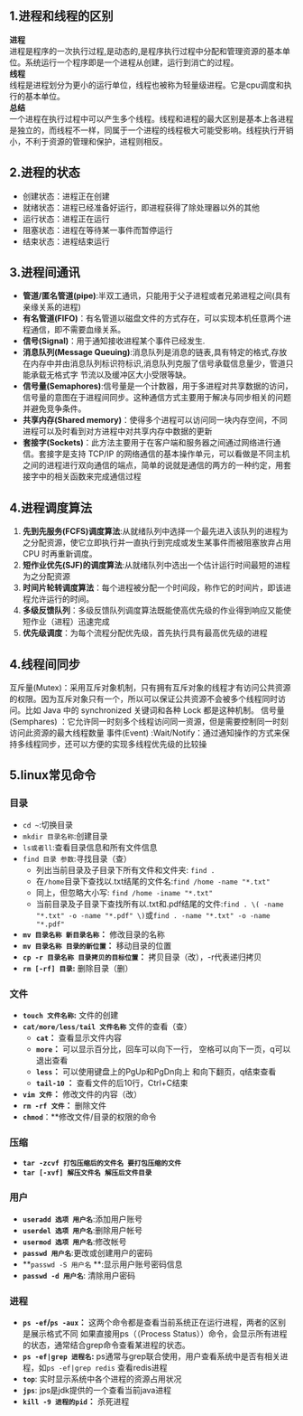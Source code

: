 ## 1.进程和线程的区别
**进程**  
进程是程序的一次执行过程,是动态的,是程序执行过程中分配和管理资源的基本单位。系统运行一个程序即是一个进程从创建，运行到消亡的过程。  
**线程**  
线程是进程划分为更小的运行单位，线程也被称为轻量级进程。它是cpu调度和执行的基本单位。  
**总结**  
一个进程在执行过程中可以产生多个线程。线程和进程的最大区别是基本上各进程是独立的，而线程不一样，同属于一个进程的线程极大可能受影响。线程执行开销小，不利于资源的管理和保护，进程则相反。
## 2.进程的状态  
- 创建状态：进程正在创建  
- 就绪状态：进程已经准备好运行，即进程获得了除处理器以外的其他  
- 运行状态：进程正在运行    
- 阻塞状态：进程在等待某一事件而暂停运行    
- 结束状态：进程结束运行
## 3.进程间通讯  
- **管道/匿名管道(pipe)**:半双工通讯，只能用于父子进程或者兄弟进程之间(具有亲缘关系的进程)  
- **有名管道(FIFO)**：有名管道以磁盘文件的方式存在，可以实现本机任意两个进程通信，即不需要血缘关系。  
- **信号(Signal)**：用于通知接收进程某个事件已经发生.  
- **消息队列(Message Queuing)**:消息队列是消息的链表,具有特定的格式,存放在内存中并由消息队列标识符标识,消息队列克服了信号承载信息量少，管道只能承载无格式字 节流以及缓冲区大小受限等缺。
- **信号量(Semaphores)**:信号量是一个计数器，用于多进程对共享数据的访问，信号量的意图在于进程间同步。这种通信方式主要用于解决与同步相关的问题并避免竞争条件。  
- **共享内存(Shared memory)**：使得多个进程可以访问同一块内存空间，不同进程可以及时看到对方进程中对共享内存中数据的更新  
- **套接字(Sockets)**：此方法主要用于在客户端和服务器之间通过网络进行通信。套接字是支持 TCP/IP 的网络通信的基本操作单元，可以看做是不同主机之间的进程进行双向通信的端点，简单的说就是通信的两方的一种约定，用套接字中的相关函数来完成通信过程
## 4.进程调度算法  
1. **先到先服务(FCFS)调度算法**:从就绪队列中选择一个最先进入该队列的进程为之分配资源，使它立即执行并一直执行到完成或发生某事件而被阻塞放弃占用 CPU 时再重新调度。  
2. **短作业优先(SJF)的调度算法**:从就绪队列中选出一个估计运行时间最短的进程为之分配资源  
3. **时间片轮转调度算法**：每个进程被分配一个时间段，称作它的时间片，即该进程允许运行的时间。  
4. **多级反馈队列**：多级反馈队列调度算法既能使高优先级的作业得到响应又能使短作业（进程）迅速完成  
5. **优先级调度**：为每个流程分配优先级，首先执行具有最高优先级的进程
## 4.线程间同步  
互斥量(Mutex)：采用互斥对象机制，只有拥有互斥对象的线程才有访问公共资源的权限。因为互斥对象只有一个，所以可以保证公共资源不会被多个线程同时访问。比如 Java 中的 synchronized 关键词和各种 Lock 都是这种机制。
信号量(Semphares) ：它允许同一时刻多个线程访问同一资源，但是需要控制同一时刻访问此资源的最大线程数量
事件(Event) :Wait/Notify：通过通知操作的方式来保持多线程同步，还可以方便的实现多线程优先级的比较操
## 5.linux常见命令  
### 目录
- ```cd ~```:切换目录
- ```mkdir 目录名称```:创建目录
- ```ls或者ll```:查看目录信息和所有文件信息  
- ```find 目录 参数```:寻找目录（查）  
    - 列出当前目录及子目录下所有文件和文件夹: `find .`
    - 在`/home`目录下查找以.txt结尾的文件名:`find /home -name "*.txt"`
    - 同上，但忽略大小写: `find /home -iname "*.txt"`
    - 当前目录及子目录下查找所有以.txt和.pdf结尾的文件:`find . \( -name "*.txt" -o -name "*.pdf" \)`或`find . -name "*.txt" -o -name "*.pdf" ` 
-  **`mv 目录名称 新目录名称`：** 修改目录的名称  
-  **`mv 目录名称 目录的新位置`：**  移动目录的位置  
-  **`cp -r 目录名称 目录拷贝的目标位置`：** 拷贝目录（改），-r代表递归拷贝 
-  **`rm [-rf] 目录`:** 删除目录（删）
### 文件  
-  **`touch 文件名称`:**  文件的创建  
-  **`cat/more/less/tail 文件名称`** 文件的查看（查）
    - **`cat`：** 查看显示文件内容
    - **`more`：** 可以显示百分比，回车可以向下一行， 空格可以向下一页，q可以退出查看
    - **`less`：** 可以使用键盘上的PgUp和PgDn向上 和向下翻页，q结束查看
    - **`tail-10` ：** 查看文件的后10行，Ctrl+C结束
- **`vim 文件`：**  修改文件的内容（改）  
- **`rm -rf 文件`：** 删除文件  
- **`chmod`**：**修改文件/目录的权限的命令
### 压缩
- **`tar -zcvf 打包压缩后的文件名 要打包压缩的文件`**  
- **`tar [-xvf] 解压文件名 解压后文件目录`**
### 用户  
- **`useradd 选项 用户名`**:添加用户账号
- **`userdel 选项 用户名`**:删除用户帐号
- **`usermod 选项 用户名`**:修改帐号
- **`passwd 用户名`**:更改或创建用户的密码
- **`passwd -S 用户名` **:显示用户账号密码信息
- **`passwd -d 用户名`**:  清除用户密码
### 进程
- **`ps -ef`/`ps -aux`：** 这两个命令都是查看当前系统正在运行进程，两者的区别是展示格式不同
  如果直接用ps（（Process Status））命令，会显示所有进程的状态，通常结合grep命令查看某进程的状态。
- **`ps -ef|grep 进程名`:** ps通常与grep联合使用，用户查看系统中是否有相关进程，如`ps -ef|grep redis` 查看redis进程
- **`top`**: 实时显示系统中各个进程的资源占用状况
- **`jps`**: jps是jdk提供的一个查看当前java进程
-  **`kill -9 进程的pid`：** 杀死进程
